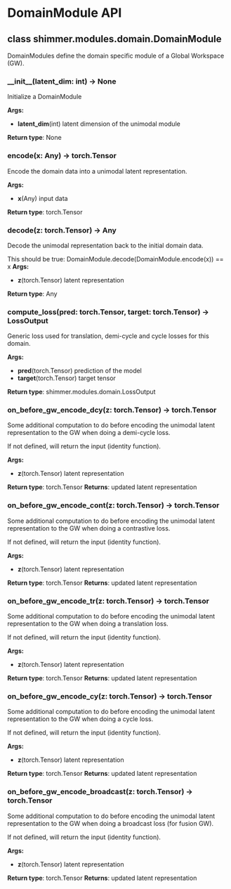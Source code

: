 # DomainModule API

## class shimmer.modules.domain.DomainModule
DomainModules define the domain specific module of a Global Workspace (GW).


### \_\_init\_\_(latent\_dim: int) -> None
Initialize a DomainModule

**Args:**
- **latent\_dim**(int) latent dimension of the unimodal module

**Return type**: None

### encode(x: Any) -> torch.Tensor
Encode the domain data into a unimodal latent representation.

**Args:**

- **x**(Any) input data

**Return type**: torch.Tensor

### decode(z: torch.Tensor) -> Any
Decode the unimodal representation back to the initial domain data.

This should be true:
DomainModule.decode(DomainModule.encode(x)) == x
**Args:**

- **z**(torch.Tensor) latent representation

**Return type**: Any

### compute\_loss(pred: torch.Tensor, target: torch.Tensor) -> LossOutput
Generic loss used for translation, demi-cycle and cycle losses for this domain.

**Args:**

- **pred**(torch.Tensor) prediction of the model
- **target**(torch.Tensor) target tensor

**Return type**: shimmer.modules.domain.LossOutput

### on\_before\_gw\_encode\_dcy(z: torch.Tensor) -> torch.Tensor
Some additional computation to do before encoding the unimodal latent representation
to the GW when doing a demi-cycle loss.

If not defined, will return the input (identity function).

**Args:**

- **z**(torch.Tensor) latent representation

**Return type**: torch.Tensor 
**Returns**: updated latent representation

### on\_before\_gw\_encode\_cont(z: torch.Tensor) -> torch.Tensor
Some additional computation to do before encoding the unimodal latent representation
to the GW when doing a contrastive loss.

If not defined, will return the input (identity function).

**Args:**

- **z**(torch.Tensor) latent representation

**Return type**: torch.Tensor 
**Returns**: updated latent representation

### on\_before\_gw\_encode\_tr(z: torch.Tensor) -> torch.Tensor
Some additional computation to do before encoding the unimodal latent representation
to the GW when doing a translation loss.

If not defined, will return the input (identity function).

**Args:**

- **z**(torch.Tensor) latent representation

**Return type**: torch.Tensor 
**Returns**: updated latent representation

### on\_before\_gw\_encode\_cy(z: torch.Tensor) -> torch.Tensor
Some additional computation to do before encoding the unimodal latent representation
to the GW when doing a cycle loss.

If not defined, will return the input (identity function).

**Args:**

- **z**(torch.Tensor) latent representation

**Return type**: torch.Tensor 
**Returns**: updated latent representation

### on\_before\_gw\_encode\_broadcast(z: torch.Tensor) -> torch.Tensor
Some additional computation to do before encoding the unimodal latent representation
to the GW when doing a broadcast loss (for fusion GW).

If not defined, will return the input (identity function).

**Args:**

- **z**(torch.Tensor) latent representation

**Return type**: torch.Tensor 
**Returns**: updated latent representation

